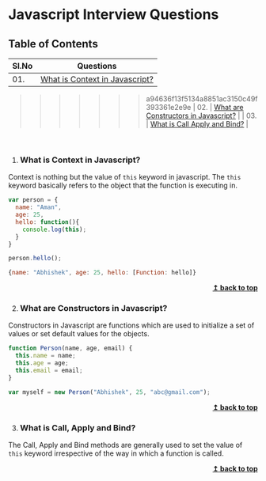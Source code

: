 # Javascript Interview Questions

## Table of Contents

| Sl.No | Questions                                                        |
| ----- | ---------------------------------------------------------------- |
| 01.   | [What is Context in Javascript?](#what-is-context-in-javascript) |

> > > > > > > a94636f13f5134a8851ac3150c49f393361e2e9e
> > > > > > > | 02. | [What are Constructors in Javascript?](#what-are-constructors-in-javascript) |
> > > > > > > | 03. | [What is Call Apply and Bind?](#what-is-call-apply-and-bind) |

<br/>

1. ### What is Context in Javascript?

Context is nothing but the value of `this` keyword in javascript. The `this` keyword basically refers to the object that the function is executing in.

```js
var person = {
  name: "Aman",
  age: 25,
  hello: function(){
    console.log(this);
  }
}

person.hello();

{name: "Abhishek", age: 25, hello: [Function: hello]}
```

<div align="right">
    <b><a href="#">↥ back to top</a></b>
</div>

2. ### What are Constructors in Javascript?

Constructors in Javascript are functions which are used to initialize a set of values or set default values for the objects.

```js
function Person(name, age, email) {
  this.name = name;
  this.age = age;
  this.email = email;
}

var myself = new Person("Abhishek", 25, "abc@gmail.com");
```

<div align="right">
    <b><a href="#">↥ back to top</a></b>
</div>

3. ### What is Call, Apply and Bind?

The Call, Apply and Bind methods are generally used to set the value of `this` keyword irrespective of the way in which a function is called.

<div align="right">
    <b><a href="#">↥ back to top</a></b>
</div>

